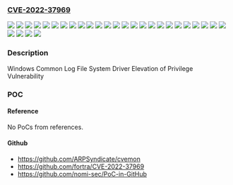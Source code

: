 ### [CVE-2022-37969](https://cve.mitre.org/cgi-bin/cvename.cgi?name=CVE-2022-37969)
![](https://img.shields.io/static/v1?label=Product&message=Windows%2010%20Version%201507&color=blue)
![](https://img.shields.io/static/v1?label=Product&message=Windows%2010%20Version%201607&color=blue)
![](https://img.shields.io/static/v1?label=Product&message=Windows%2010%20Version%201809&color=blue)
![](https://img.shields.io/static/v1?label=Product&message=Windows%2010%20Version%2020H2&color=blue)
![](https://img.shields.io/static/v1?label=Product&message=Windows%2010%20Version%2021H1&color=blue)
![](https://img.shields.io/static/v1?label=Product&message=Windows%2010%20Version%2021H2&color=blue)
![](https://img.shields.io/static/v1?label=Product&message=Windows%2011%20version%2021H2&color=blue)
![](https://img.shields.io/static/v1?label=Product&message=Windows%207&color=blue)
![](https://img.shields.io/static/v1?label=Product&message=Windows%208.1&color=blue)
![](https://img.shields.io/static/v1?label=Product&message=Windows%20Server%202008%20R2&color=blue)
![](https://img.shields.io/static/v1?label=Product&message=Windows%20Server%202008&color=blue)
![](https://img.shields.io/static/v1?label=Product&message=Windows%20Server%202012%20R2&color=blue)
![](https://img.shields.io/static/v1?label=Product&message=Windows%20Server%202012&color=blue)
![](https://img.shields.io/static/v1?label=Product&message=Windows%20Server%202016&color=blue)
![](https://img.shields.io/static/v1?label=Product&message=Windows%20Server%202019&color=blue)
![](https://img.shields.io/static/v1?label=Product&message=Windows%20Server%202022&color=blue)
![](https://img.shields.io/static/v1?label=Version&message=10.0.0%3C%2010.0.10240.19444%20&color=brighgreen)
![](https://img.shields.io/static/v1?label=Version&message=10.0.0%3C%2010.0.14393.5356%20&color=brighgreen)
![](https://img.shields.io/static/v1?label=Version&message=10.0.0%3C%2010.0.17763.3406%20&color=brighgreen)
![](https://img.shields.io/static/v1?label=Version&message=10.0.0%3C%2010.0.19042.2006%20&color=brighgreen)
![](https://img.shields.io/static/v1?label=Version&message=10.0.0%3C%2010.0.19043.2006%20&color=brighgreen)
![](https://img.shields.io/static/v1?label=Version&message=10.0.0%3C%2010.0.19044.2006%20&color=brighgreen)
![](https://img.shields.io/static/v1?label=Version&message=10.0.0%3C%2010.0.20348.1006%20&color=brighgreen)
![](https://img.shields.io/static/v1?label=Version&message=10.0.0%3C%2010.0.22000.978%20&color=brighgreen)
![](https://img.shields.io/static/v1?label=Version&message=6.0.0%3C%206.0.6003.21666%20&color=brighgreen)
![](https://img.shields.io/static/v1?label=Version&message=6.1.0%3C%206.1.7601.26115%20&color=brighgreen)
![](https://img.shields.io/static/v1?label=Version&message=6.2.0%3C%206.2.9200.23865%20&color=brighgreen)
![](https://img.shields.io/static/v1?label=Version&message=6.3.0%3C%206.3.9600.20571%20&color=brighgreen)
![](https://img.shields.io/static/v1?label=Vulnerability&message=Elevation%20of%20Privilege&color=brighgreen)

### Description

Windows Common Log File System Driver Elevation of Privilege Vulnerability

### POC

#### Reference
No PoCs from references.

#### Github
- https://github.com/ARPSyndicate/cvemon
- https://github.com/fortra/CVE-2022-37969
- https://github.com/nomi-sec/PoC-in-GitHub

